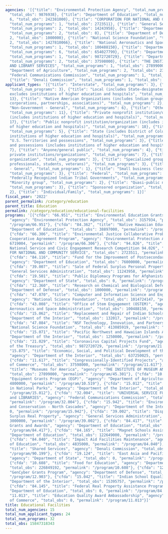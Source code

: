 ```yaml
---
agencies: '[{"title": "Environmental Protection Agency", "total_num_programs": 2,
  "total_obs": 9876938}, {"title": "Department of Education", "total_num_programs":
  6, "total_obs": 242381000}, {"title": "CORPORATION FOR NATIONAL AND COMMUNITY SERVICE",
  "total_num_programs": 1, "total_obs": 2723511}, {"title": "General Services Administration",
  "total_num_programs": 2, "total_obs": 14243958}, {"title": "Department of State",
  "total_num_programs": 2, "total_obs": 0}, {"title": "Department of Defense", "total_num_programs":
  2, "total_obs": 1000000}, {"title": "National Science Foundation", "total_num_programs":
  2, "total_obs": 1427810066}, {"title": "National Aeronautics and Space Administration",
  "total_num_programs": 1, "total_obs": 100488150}, {"title": "Department of the Interior",
  "total_num_programs": 6, "total_obs": 654027799}, {"title": "Department of the Treasury",
  "total_num_programs": 1, "total_obs": 9872720729}, {"title": "Department of Commerce",
  "total_num_programs": 2, "total_obs": 37598000}, {"title": "THE INSTITUTE OF MUSEUM
  AND LIBRARY SERVICES", "total_num_programs": 1, "total_obs": 27899000}, {"title":
  "Department of Agriculture", "total_num_programs": 2, "total_obs": 231649192}, {"title":
  "Federal Communications Commission", "total_num_programs": 1, "total_obs": 3224900000},
  {"title": "Denali Commission", "total_num_programs": 1, "total_obs": 0}]'
applicant_types: '[{"title": "Interstate", "total_num_programs": 3}, {"title": "Intrastate",
  "total_num_programs": 3}, {"title": "Local (includes State-designated lndian Tribes,
  excludes institutions of higher education and hospitals", "total_num_programs":
  13}, {"title": "Native American Organizations (includes lndian groups, cooperatives,
  corporations, partnerships, associations)", "total_num_programs": 2}, {"title":
  "Non-Government - General", "total_num_programs": 6}, {"title": "Other public institution/organization",
  "total_num_programs": 11}, {"title": "Private nonprofit institution/organization
  (includes institutions of higher education and hospitals)", "total_num_programs":
  17}, {"title": "Public nonprofit institution/organization (includes institutions
  of higher education and hospitals)", "total_num_programs": 18}, {"title": "State",
  "total_num_programs": 5}, {"title": "State (includes District of Columbia, public
  institutions of higher education and hospitals)", "total_num_programs": 10}, {"title":
  "U.S. Territories and possessions", "total_num_programs": 3}, {"title": "U.S. Territories
  and possessions (includes institutions of higher education and hospitals)", "total_num_programs":
  7}, {"title": "Anyone/general public", "total_num_programs": 4}, {"title": "Other
  private institutions/organizations", "total_num_programs": 7}, {"title": "Profit
  organization", "total_num_programs": 3}, {"title": "Specialized group (e.g. health
  professionals, students, veterans)", "total_num_programs": 3}, {"title": "Government
  - General", "total_num_programs": 1}, {"title": "Small business (less than 500 employees)",
  "total_num_programs": 3}, {"title": "Federal", "total_num_programs": 4}, {"title":
  "Federally Recognized lndian Tribal Governments", "total_num_programs": 7}, {"title":
  "Minority group", "total_num_programs": 2}, {"title": "Quasi-public nonprofit institution/organization",
  "total_num_programs": 3}, {"title": "Sponsored organization", "total_num_programs":
  2}, {"title": "Individual/Family", "total_num_programs": 1}]'
fiscal_year: '2022'
parent_permalink: /category/education
parent_title: Education
permalink: /category/education/educational-facilities
programs: '[{"cfda": "66.951", "title": "Environmental Education Grants Program",
  "agency": "Environmental Protection Agency", "total_obs": 3157934, "permalink":
  "/program/66.951"}, {"cfda": "84.362", "title": "Native Hawaiian Education", "agency":
  "Department of Education", "total_obs": 38897000, "permalink": "/program/84.362"},
  {"cfda": "66.306", "title": "Environmental Justice Collaborative Problem-Solving
  Cooperative Agreement Program", "agency": "Environmental Protection Agency", "total_obs":
  6719004, "permalink": "/program/66.306"}, {"cfda": "94.026", "title": "AmeriCorps
  National Service and Civic Engagement Research Competition 94.026", "agency": "CORPORATION
  FOR NATIONAL AND COMMUNITY SERVICE", "total_obs": 2723511, "permalink": "/program/94.026"},
  {"cfda": "84.116", "title": "Fund for the Improvement of Postsecondary Education",
  "agency": "Department of Education", "total_obs": 76000000, "permalink": "/program/84.116"},
  {"cfda": "39.007", "title": "Sale of Federal Surplus Personal Property", "agency":
  "General Services Administration", "total_obs": 11243958, "permalink": "/program/39.007"},
  {"cfda": "19.501", "title": "Public Diplomacy Programs for Afghanistan and Pakistan",
  "agency": "Department of State", "total_obs": 0, "permalink": "/program/19.501"},
  {"cfda": "12.360", "title": "Research on Chemical and Biological Defense", "agency":
  "Department of Defense", "total_obs": 1000000, "permalink": "/program/12.360"},
  {"cfda": "47.070", "title": "Computer and Information Science and Engineering",
  "agency": "National Science Foundation", "total_obs": 1014724147, "permalink": "/program/47.070"},
  {"cfda": "43.008", "title": "Office of Stem Engagement (OSTEM)", "agency": "National
  Aeronautics and Space Administration", "total_obs": 100488150, "permalink": "/program/43.008"},
  {"cfda": "15.062", "title": "Replacement and Repair of Indian Schools", "agency":
  "Department of the Interior", "total_obs": 132017, "permalink": "/program/15.062"},
  {"cfda": "47.084", "title": "NSF Technology, Innovation, and Partnerships", "agency":
  "National Science Foundation", "total_obs": 413085919, "permalink": "/program/47.084"},
  {"cfda": "15.071", "title": "Pacific Northwest and Hawaiian Islands Arts", "agency":
  "Department of the Interior", "total_obs": 1250000, "permalink": "/program/15.071"},
  {"cfda": "21.029", "title": "Coronavirus Capital Projects Fund", "agency": "Department
  of the Treasury", "total_obs": 9872720729, "permalink": "/program/21.029"}, {"cfda":
  "15.875", "title": "Economic, Social, and Political Development of the Territories",
  "agency": "Department of the Interior", "total_obs": 637250025, "permalink": "/program/15.875"},
  {"cfda": "11.617", "title": "Congressionally-Identified Projects", "agency": "Department
  of Commerce", "total_obs": 37598000, "permalink": "/program/11.617"}, {"cfda": "45.301",
  "title": "Museums for America", "agency": "THE INSTITUTE OF MUSEUM AND LIBRARY SERVICES",
  "total_obs": 27899000, "permalink": "/program/45.301"}, {"cfda": "10.519", "title":
  "Equipment Grants Program (EGP)", "agency": "Department of Agriculture", "total_obs":
  4800000, "permalink": "/program/10.519"}, {"cfda": "15.012", "title": "Outdoor Schools
  in National Parks", "agency": "Department of the Interior", "total_obs": 0, "permalink":
  "/program/15.012"}, {"cfda": "32.004", "title": "UNIVERSAL SERVICE FUND - SCHOOLS
  and LIBRARIES", "agency": "Federal Communications Commission", "total_obs": 3224900000,
  "permalink": "/program/32.004"}, {"cfda": "15.942", "title": "Environmental Outreach
  and Conservation - North Cascades", "agency": "Department of the Interior", "total_obs":
  0, "permalink": "/program/15.942"}, {"cfda": "39.002", "title": "Disposal of Federal
  Surplus Real Property", "agency": "General Services Administration", "total_obs":
  3000000, "permalink": "/program/39.002"}, {"cfda": "84.417", "title": "Directed
  Grants and Awards", "agency": "Department of Education", "total_obs": 0, "permalink":
  "/program/84.417"}, {"cfda": "84.165", "title": "Magnet Schools Assistance", "agency":
  "Department of Education", "total_obs": 122649000, "permalink": "/program/84.165"},
  {"cfda": "84.040", "title": "Impact Aid Facilities Maintenance", "agency": "Department
  of Education", "total_obs": 4835000, "permalink": "/program/84.040"}, {"cfda": "90.199",
  "title": "Shared Services", "agency": "Denali Commission", "total_obs": 0, "permalink":
  "/program/90.199"}, {"cfda": "19.124", "title": "East Asia and Pacific Grants Program",
  "agency": "Department of State", "total_obs": 0, "permalink": "/program/19.124"},
  {"cfda": "10.608", "title": "Food for Education", "agency": "Department of Agriculture",
  "total_obs": 226849192, "permalink": "/program/10.608"}, {"cfda": "12.903", "title":
  "GenCyber Grants Program", "agency": "Department of Defense", "total_obs": 0, "permalink":
  "/program/12.903"}, {"cfda": "15.042", "title": "Indian School Equalization ", "agency":
  "Department of the Interior", "total_obs": 15395757, "permalink": "/program/15.042"},
  {"cfda": "84.145", "title": "Federal Real Property Assistance Program", "agency":
  "Department of Education", "total_obs": 0, "permalink": "/program/84.145"}, {"cfda":
  "11.013", "title": "Education Quality Award Ambassadorship", "agency": "Department
  of Commerce", "total_obs": 0, "permalink": "/program/11.013"}]'
title: Educational Facilities
total_num_agencies: 15
total_num_applicant_types: 24
total_num_programs: 32
total_obs: 15847318343
---
```

